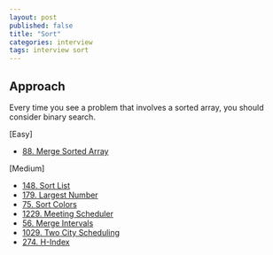 ```yaml
---
layout: post
published: false
title: "Sort"
categories: interview
tags: interview sort
---
```


## Approach

Every time you see a problem that involves a sorted array, you should consider binary search.

[Easy]
- [88. Merge Sorted Array](/interview/2023/02/21/merge-sorted-array/)

[Medium]
- [148. Sort List](/interview/2023/05/21/sort-list/)
- [179. Largest Number](/interview/2023/05/21/largest-number/)
- [75. Sort Colors](/interview/2023/05/21/sort-colors/)
- [1229. Meeting Scheduler](/interview/2023/05/21/meeting-scheduler/)
- [56. Merge Intervals](/interview/2023/05/21/merge-intervals/)
- [1029. Two City Scheduling](/interview/2023/05/21/two-city-scheduling/)
- [274. H-Index](/interview/2023/05/21/h-index/)